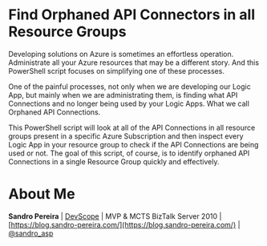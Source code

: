 # Find Orphaned API Connectors in all Resource Groups
Developing solutions on Azure is sometimes an effortless operation. Administrate all your Azure resources that may be a different story. And this PowerShell script focuses on simplifying one of these processes.

One of the painful processes, not only when we are developing our Logic App, but mainly when we are administrating them, is finding what API Connections and no longer being used by your Logic Apps. What we call Orphaned API Connections.

This PowerShell script will look at all of the API Connections in all resource groups present in a specific Azure Subscription and then inspect every Logic App in your resource group to check if the API Connections are being used or not. The goal of this script, of course, is to identify orphaned API Connections in a single Resource Group quickly and effectively.

# About Me
**Sandro Pereira** | [DevScope](http://www.devscope.net/) | MVP & MCTS BizTalk Server 2010 | [https://blog.sandro-pereira.com/](https://blog.sandro-pereira.com/) | [@sandro_asp](https://twitter.com/sandro_asp)
